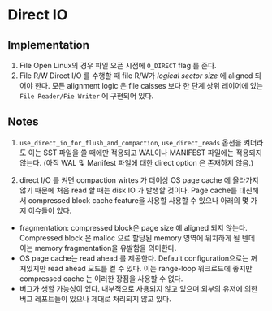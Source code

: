 # Direct IO 

## Implementation

1. File Open
  Linux의 경우 파일 오픈 시점에 `O_DIRECT` flag 를 준다. 
2. File R/W
  Direct I/O 를 수행할 때 file R/W가 *logical sector size* 에  aligned 되어야 한다. 모든 alignment logic 은 file calsses 보다 한 단계 상위 레이어에 있는 `File Reader/Fie Writer` 에 구현되어 있다.
 
 
## Notes
1. `use_direct_io_for_flush_and_compaction`, `use_direct_reads` 옵션을 켜더라도 이는 SST 파일을 쓸 때에만 적용되고 WAL이나 MANIFEST 파일에는 적용되지 않는다. (아직 WAL 및 Manifest 파일에 대한 direct option 은 존재하지 않음.)

2. direct I/O 를 켜면 compaction wirtes 가 더이상 OS page cache 에 올라가지 않기 때문에 처음 read 할 때는 disk IO 가 발생할 것이다. Page cache를 대신해서 compressed block cache feature을 사용할 사용할 수 있으나 아래의 몇 가지 이슈들이 있다.
  - fragmentation: compressed block은 page size 에 aligned 되지 않는다. Compressed block 은 malloc 으로 할당된 memory 영역에 위치하게 될 텐데 이는 memory fragmentation을 유발함을 의미한다. 
  - OS page cache는 read ahead 를 제공한다. Default configuration으로는 꺼져있지만 read ahead 모드를 켤 수 있다. 이는 range-loop 워크로드에 좋지만 compressed cache 는 이러한 장점을 사용할 수 없다.
  - 버그가 생할 가능성이 있다. 내부적으로 사용되지 않고 있으며 외부의 유저에 의한 버그 레포트들이 있으나 제대로 처리되지 않고 있다.
  
